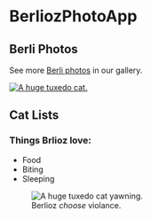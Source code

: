 <html>
  <body>
    <main>
      <h1>BerliozPhotoApp</h1>
      <section>
        <h2>Berli Photos</h2>
        <p>See more <a target="_blank" href="https://www.instagram.com/indoor_adventures_of_berlioz/">Berli photos</a> in our gallery.</p>
        <a href=" https://www.instagram.com/indoor_adventures_of_berlioz/m"><img src="https://i.imgur.com/ajIOnyl.jpeg" alt="A huge tuxedo cat."></a>
      </section>
      <section>
        <h2>Cat Lists</h2>
        <h3>Things Brlioz love:</h3>
        <ul>
          <li>Food</li>
          <li>Biting</li>
          <li>Sleeping</li>
        </ul>
<figure>
          <img src="https://i.imgur.com/ucpAIHi.jpeg" alt="A huge tuxedo cat yawning.">
          <figcaption>Berlioz <em>choose</em> violance.</figcaption>  
        </figure>
</section>
    </main>
  </body>
</html>
